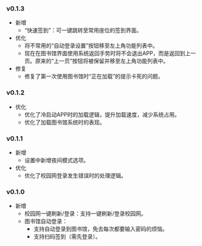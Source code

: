 ### v0.1.3

- 新增
  - “快速签到”：可一键跳转至常用座位的签到界面。
- 优化
  - 将不常用的“自动登录设置”按钮移至左上角功能列表中。
  - 现在在图书馆界面使用系统返回手势时将不会退出APP，而是返回到上一页。原来的“上一页”按钮将被保留并移至左上角功能列表中。
- 修复
  - 修复了第一次使用图书馆时“正在加载”的提示卡死的问题。

### v0.1.2

- 优化
  - 优化了冷启动APP时的加载逻辑，提升加载速度，减少系统占用。
  - 优化了加载图书馆系统时的表现。

### v0.1.1
    
- 新增
  - 设置中新增夜间模式选项。
- 优化
  - 优化了校园网登录发生错误时的处理逻辑。

### v0.1.0

- 新增
  - 校园网一键刷新/登录：支持一键刷新/登录校园网。
  - 图书馆自动登录：
    - 支持自动登录到图书馆，免去每次都要输入密码的烦恼。
    - 支持扫码签到（需先登录）。